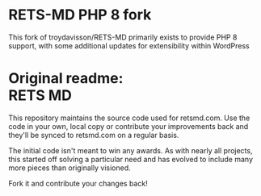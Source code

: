 # RETS-MD PHP 8 fork

This fork of troydavisson/RETS-MD primarily exists to provide PHP 8 support, with some additional updates for extensibility within WordPress


Original readme:  
RETS MD
=======

This repository maintains the source code used for retsmd.com.  Use the code in your own, local copy or contribute your improvements back and they'll be synced to retsmd.com on a regular basis.

The initial code isn't meant to win any awards.  As with nearly all projects, this started off solving a particular need and has evolved to include many more pieces than originally visioned.

Fork it and contribute your changes back!
